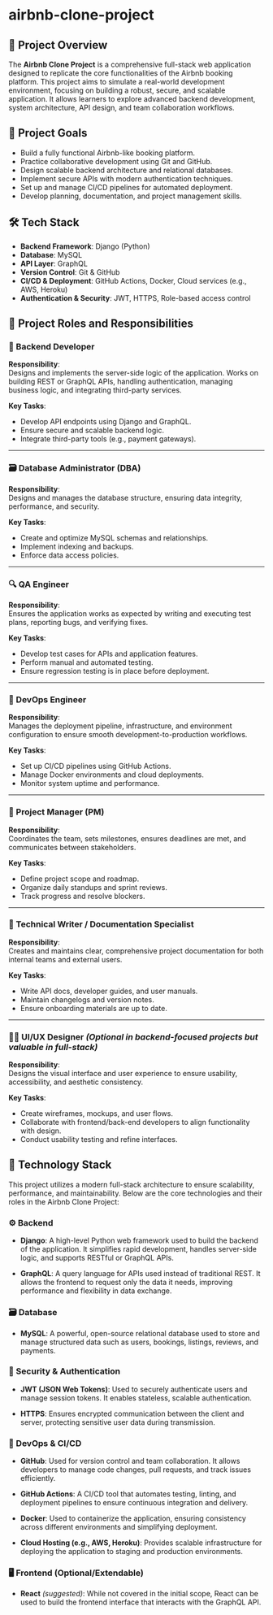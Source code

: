 # airbnb-clone-project

## 📝 Project Overview

The **Airbnb Clone Project** is a comprehensive full-stack web application designed to replicate the core functionalities of the Airbnb booking platform. This project aims to simulate a real-world development environment, focusing on building a robust, secure, and scalable application. It allows learners to explore advanced backend development, system architecture, API design, and team collaboration workflows.

## 🎯 Project Goals

- Build a fully functional Airbnb-like booking platform.
- Practice collaborative development using Git and GitHub.
- Design scalable backend architecture and relational databases.
- Implement secure APIs with modern authentication techniques.
- Set up and manage CI/CD pipelines for automated deployment.
- Develop planning, documentation, and project management skills.

## 🛠️ Tech Stack

- **Backend Framework**: Django (Python)
- **Database**: MySQL
- **API Layer**: GraphQL
- **Version Control**: Git & GitHub
- **CI/CD & Deployment**: GitHub Actions, Docker, Cloud services (e.g., AWS, Heroku)
- **Authentication & Security**: JWT, HTTPS, Role-based access control


## 👥 Project Roles and Responsibilities

### 🔧 Backend Developer
**Responsibility**:  
Designs and implements the server-side logic of the application. Works on building REST or GraphQL APIs, handling authentication, managing business logic, and integrating third-party services.

**Key Tasks**:
- Develop API endpoints using Django and GraphQL.
- Ensure secure and scalable backend logic.
- Integrate third-party tools (e.g., payment gateways).

---

### 🗃️ Database Administrator (DBA)
**Responsibility**:  
Designs and manages the database structure, ensuring data integrity, performance, and security.

**Key Tasks**:
- Create and optimize MySQL schemas and relationships.
- Implement indexing and backups.
- Enforce data access policies.

---

### 🔍 QA Engineer
**Responsibility**:  
Ensures the application works as expected by writing and executing test plans, reporting bugs, and verifying fixes.

**Key Tasks**:
- Develop test cases for APIs and application features.
- Perform manual and automated testing.
- Ensure regression testing is in place before deployment.

---

### 🚀 DevOps Engineer
**Responsibility**:  
Manages the deployment pipeline, infrastructure, and environment configuration to ensure smooth development-to-production workflows.

**Key Tasks**:
- Set up CI/CD pipelines using GitHub Actions.
- Manage Docker environments and cloud deployments.
- Monitor system uptime and performance.

---

### 🧠 Project Manager (PM)
**Responsibility**:  
Coordinates the team, sets milestones, ensures deadlines are met, and communicates between stakeholders.

**Key Tasks**:
- Define project scope and roadmap.
- Organize daily standups and sprint reviews.
- Track progress and resolve blockers.

---

### 📄 Technical Writer / Documentation Specialist
**Responsibility**:  
Creates and maintains clear, comprehensive project documentation for both internal teams and external users.

**Key Tasks**:
- Write API docs, developer guides, and user manuals.
- Maintain changelogs and version notes.
- Ensure onboarding materials are up to date.

---

### 🧑‍🎨 UI/UX Designer *(Optional in backend-focused projects but valuable in full-stack)*  
**Responsibility**:  
Designs the visual interface and user experience to ensure usability, accessibility, and aesthetic consistency.

**Key Tasks**:
- Create wireframes, mockups, and user flows.
- Collaborate with frontend/back-end developers to align functionality with design.
- Conduct usability testing and refine interfaces.


## 🧰 Technology Stack

This project utilizes a modern full-stack architecture to ensure scalability, performance, and maintainability. Below are the core technologies and their roles in the Airbnb Clone Project:

### ⚙️ Backend

- **Django**: A high-level Python web framework used to build the backend of the application. It simplifies rapid development, handles server-side logic, and supports RESTful or GraphQL APIs.

- **GraphQL**: A query language for APIs used instead of traditional REST. It allows the frontend to request only the data it needs, improving performance and flexibility in data exchange.

### 🗃️ Database

- **MySQL**: A powerful, open-source relational database used to store and manage structured data such as users, bookings, listings, reviews, and payments.

### 🔐 Security & Authentication

- **JWT (JSON Web Tokens)**: Used to securely authenticate users and manage session tokens. It enables stateless, scalable authentication.

- **HTTPS**: Ensures encrypted communication between the client and server, protecting sensitive user data during transmission.

### 🧪 DevOps & CI/CD

- **GitHub**: Used for version control and team collaboration. It allows developers to manage code changes, pull requests, and track issues efficiently.

- **GitHub Actions**: A CI/CD tool that automates testing, linting, and deployment pipelines to ensure continuous integration and delivery.

- **Docker**: Used to containerize the application, ensuring consistency across different environments and simplifying deployment.

- **Cloud Hosting (e.g., AWS, Heroku)**: Provides scalable infrastructure for deploying the application to staging and production environments.

### 🖥️ Frontend (Optional/Extendable)

- **React** *(suggested)*: While not covered in the initial scope, React can be used to build the frontend interface that interacts with the GraphQL API.

